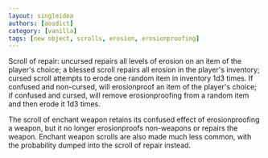 ```yaml
---
layout: singleidea
authors: [aosdict]
category: [vanilla]
tags: [new object, scrolls, erosion, erosionproofing]
---
```

Scroll of repair: uncursed repairs all levels of erosion on an item of the player's choice; a blessed scroll repairs all erosion in the player's inventory; cursed scroll attempts to erode one random item in inventory 1d3 times. If confused and non-cursed, will erosionproof an item of the player's choice; if confused and cursed, will remove erosionproofing from a random item and then erode it 1d3 times.

The scroll of enchant weapon retains its confused effect of erosionproofing a weapon, but it no longer erosionproofs non-weapons or repairs the weapon. Enchant weapon scrolls are also made much less common, with the probability dumped into the scroll of repair instead.
